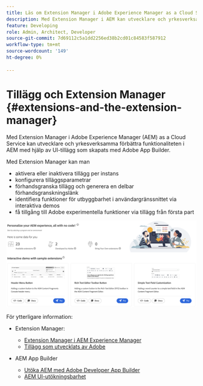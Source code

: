 ```yaml
---
title: Läs om Extension Manager i Adobe Experience Manager as a Cloud Service
description: Med Extension Manager i AEM kan utvecklare och yrkesverksamma förbättra funktionaliteten i AEM med tillägg som skapats med App Builder.
feature: Developing
role: Admin, Architect, Developer
source-git-commit: 7d69112c5a1dd2256ed38b2cd01c84583f587912
workflow-type: tm+mt
source-wordcount: '149'
ht-degree: 0%

---
```



# Tillägg och Extension Manager {#extensions-and-the-extension-manager}

Med Extension Manager i Adobe Experience Manager (AEM) as a Cloud Service kan utvecklare och yrkesverksamma förbättra funktionaliteten i AEM med hjälp av UI-tillägg som skapats med Adobe App Builder.

Med Extension Manager kan man

* aktivera eller inaktivera tillägg per instans
* konfigurera tilläggsparametrar
* förhandsgranska tillägg och generera en delbar förhandsgranskningslänk
* identifiera funktioner för utbyggbarhet i användargränssnittet via interaktiva demos
* få tillgång till Adobe experimentella funktioner via tillägg från första part

![Extension Manager i AEM](/help/implementing/developing/extending/assets/homepage.png)

För ytterligare information:

* Extension Manager:

   * [Extension Manager i AEM Experience Manager](https://developer.adobe.com/uix/docs/extension-manager/)
   * [Tillägg som utvecklats av Adobe](https://developer.adobe.com/uix/docs/extension-manager/extension-developed-by-adobe/)

* AEM App Builder

   * [Utöka AEM med Adobe Developer App Builder](/help/implementing/developing/extending/app-builder/extending-aem-with-app-builder.md)
   * [AEM UI-utökningsbarhet](https://experienceleague.adobe.com/en/docs/experience-manager-learn/cloud-service/developing/extensibility/ui/overview)